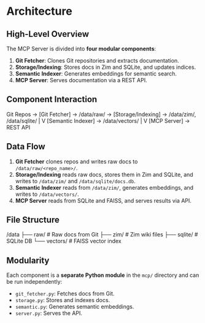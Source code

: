 # Architecture

## High-Level Overview
The MCP Server is divided into **four modular components**:

1. **Git Fetcher**: Clones Git repositories and extracts documentation.
2. **Storage/Indexing**: Stores docs in Zim and SQLite, and updates indices.
3. **Semantic Indexer**: Generates embeddings for semantic search.
4. **MCP Server**: Serves documentation via a REST API.

## Component Interaction
Git Repos -> [Git Fetcher] -> /data/raw/ -> [Storage/Indexing] -> /data/zim/, /data/sqlite/
|
V
[Semantic Indexer] -> /data/vectors/
|
V
[MCP Server] -> REST API


## Data Flow
1. **Git Fetcher** clones repos and writes raw docs to `/data/raw/<repo_name>/`.
2. **Storage/Indexing** reads raw docs, stores them in Zim and SQLite, and writes to `/data/zim/` and `/data/sqlite/docs.db`.
3. **Semantic Indexer** reads from `/data/zim/`, generates embeddings, and writes to `/data/vectors/`.
4. **MCP Server** reads from SQLite and FAISS, and serves results via API.

## File Structure
/data
├── raw/          # Raw docs from Git
├── zim/          # Zim wiki files
├── sqlite/       # SQLite DB
└── vectors/      # FAISS vector index

## Modularity
Each component is a **separate Python module** in the `mcp/` directory and can be run independently:
- `git_fetcher.py`: Fetches docs from Git.
- `storage.py`: Stores and indexes docs.
- `semantic.py`: Generates semantic embeddings.
- `server.py`: Serves the API.
